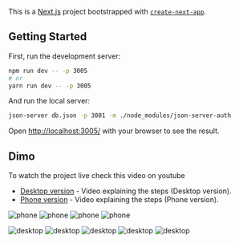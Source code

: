 This is a [Next.js](https://nextjs.org/) project bootstrapped with [`create-next-app`](https://github.com/vercel/next.js/tree/canary/packages/create-next-app).

## Getting Started

First, run the development server:

```bash
npm run dev -- -p 3005
# or
yarn run dev -- -p 3005
```

And run the local server:

```bash
json-server db.json -p 3001 -m ./node_modules/json-server-auth

```

Open [http://localhost:3005/](http://localhost:3005/) with your browser to see the result.

## Dimo

To watch the project live check this video on youtube

- [Desktop version](https://youtu.be/8H7ELDTqoFE) - Video explaining the steps (Desktop version).
- [Phone version](https://youtu.be/gq_bVMvan-0) - Video explaining the steps (Phone version).

<!-- ![Alt text](/path/to/img.jpg "Optional title") -->

![phone](/./public/icons/phone-1.PNG "phone")
![phone](/./public/icons/phone-2.PNG "phone")
![phone](/./public/icons/phone-3.PNG "phone")
![phone](/./public/icons/phone-4.PNG "phone")

![desktop](/./public/icons/full-1.PNG "desktop")
![desktop](/./public/icons/full-2.PNG "desktop")
![desktop](/./public/icons/full-3.PNG "desktop")
![desktop](/./public/icons/full-4.PNG "desktop")
![desktop](/./public/icons/full-5.PNG "desktop")

